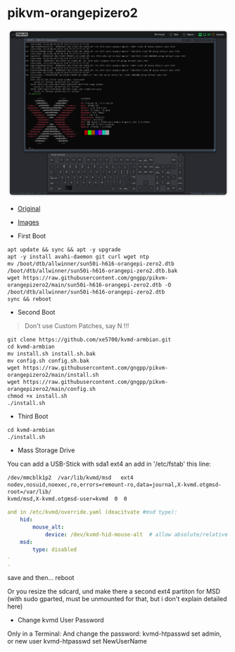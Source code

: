 # pikvm-orangepizero2

<img src="./pikvm.png">

- [Original](http://www.industrie-optimierer.ch/tmp/PiKVM/PiKVM_OrangePizero2)

- [Images](https://drive.google.com/open?id=1bOtd9FwgLO2Cj4SauVdK410bDGqvtwhP&usp=drive_copy)

- First Boot

```shell
apt update && sync && apt -y upgrade
apt -y install avahi-daemon git curl wget ntp
mv /boot/dtb/allwinner/sun50i-h616-orangepi-zero2.dtb /boot/dtb/allwinner/sun50i-h616-orangepi-zero2.dtb.bak
wget https://raw.githubusercontent.com/gngpp/pikvm-orangepizero2/main/sun50i-h616-orangepi-zero2.dtb -O /boot/dtb/allwinner/sun50i-h616-orangepi-zero2.dtb
sync && reboot
```

- Second Boot

> Don't use Custom Patches, say N !!!
  
```shell
git clone https://github.com/xe5700/kvmd-armbian.git
cd kvmd-armbian
mv install.sh install.sh.bak
mv config.sh config.sh.bak
wget https://raw.githubusercontent.com/gngpp/pikvm-orangepizero2/main/install.sh
wget https://raw.githubusercontent.com/gngpp/pikvm-orangepizero2/main/config.sh
chmod +x install.sh
./install.sh
```

- Third Boot

```shell
cd kvmd-armbian
./install.sh
```

- Mass Storage Drive

You can add a USB-Stick with sda1 ext4 an add in '/etc/fstab' this line:

```shell
/dev/mmcblk1p2  /var/lib/kvmd/msd   ext4  nodev,nosuid,noexec,ro,errors=remount-ro,data=journal,X-kvmd.otgmsd-root=/var/lib/
kvmd/msd,X-kvmd.otgmsd-user=kvmd  0  0
```

```yaml
and in /etc/kvmd/override.yaml (deacitvate #msd type):
    hid:
        mouse_alt:
            device: /dev/kvmd-hid-mouse-alt  # allow absolute/relative mouse mode
    msd:
        type: disabled
.
.
```

save and then... reboot

Or you resize the sdcard, und make there a second ext4 partiton for MSD (with sudo gparted, must be unmounted for that, but i don't explain detailed here)

- Change kvmd User Password

Only in a Terminal:
And change the password: kvmd-htpasswd set admin, or new user kvmd-htpasswd set NewUserName

